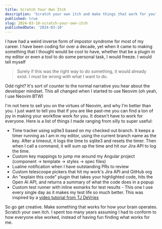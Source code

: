 ```yaml
---
title: Scratch Your Own Itch
description: 'Scratch your own itch and make things that work for you'
published: true
slug: 2024-03-10-scratch-your-own-itch
publishedDate: '2024-03-10'
---
```


I have had a weird inverse form of impostor syndrome for most of my career. I have been coding for over a decade, yet when it came to making something that I thought would be cool to have, whether that be a plugin in my editor or even a tool to do some personal task, I would freeze. I would tell myself

> Surely if this was the right way to do something, it would already exist. I must be wrong with what I want to do.

Odd right? It's sort of counter to the normal narrative you hear about the developer mindset. This all changed when I started to use Neovim (oh yeah, I use Neovim BTW)

I'm not here to sell you on the virtues of Neovim, and why I'm better than you. I just want to tell you that if you are like past-me you can find a ton of joy in making your workflow work for you. It doesn't have to work for everyone. Here is a list of things I made ranging from silly to super useful:

- Time tracker using sqlite3 based on my checked out branch. It keeps a timer running as I am in my editor, using the current branch name as the key. After a timeout, it logs the time to sqlite3 and resets the timer. Then when I call a command, it will sum up the time and hit our Jira API to log the time.
- Custom key mappings to jump me around my Angular project (component -> template -> styles -> spec files)
- Lualine notification when I have outstanding PRs to review
- Custom telescoope pickers that hit my work's Jira API and GitHub org
- An "explain this code" plugin that takes your highlighted code, hits the Open AI API, and returns a summary of what the code does in a popup
- Custom test runner with inline exmarks for test results - This one I use every single day as it makes my test life so much better. This was inspired by a [video tutorial from TJ DeVries](https://www.youtube.com/watch?v=HlfjpstqXwE)

So go get creative. Make something that works for how your brain operates. Scratch your own itch. I spent too many years assuming I had to conform to how everyone else worked, instead of having fun finding what works for me.
